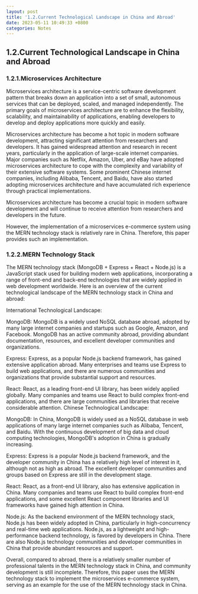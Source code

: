 ```yaml
---
layout: post
title: '1.2.Current Technological Landscape in China and Abroad'
date: 2023-05-11 10:49:33 +0800
categories: Notes
---
```


## 1.2.Current Technological Landscape in China and Abroad

### 1.2.1.Microservices Architecture

Microservices architecture is a service-centric software development pattern that breaks down an application into a set of small, autonomous services that can be deployed, scaled, and managed independently. The primary goals of microservices architecture are to enhance the flexibility, scalability, and maintainability of applications, enabling developers to develop and deploy applications more quickly and easily.

Microservices architecture has become a hot topic in modern software development, attracting significant attention from researchers and developers. It has gained widespread attention and research in recent years, particularly in the application of large-scale internet companies. Major companies such as Netflix, Amazon, Uber, and eBay have adopted microservices architecture to cope with the complexity and variability of their extensive software systems. Some prominent Chinese internet companies, including Alibaba, Tencent, and Baidu, have also started adopting microservices architecture and have accumulated rich experience through practical implementations.

Microservices architecture has become a crucial topic in modern software development and will continue to receive attention from researchers and developers in the future.

However, the implementation of a microservices e-commerce system using the MERN technology stack is relatively rare in China. Therefore, this paper provides such an implementation.

### 1.2.2.MERN Technology Stack

The MERN technology stack (MongoDB + Express + React + Node.js) is a JavaScript stack used for building modern web applications, incorporating a range of front-end and back-end technologies that are widely applied in web development worldwide. Here is an overview of the current technological landscape of the MERN technology stack in China and abroad:

International Technological Landscape:

MongoDB: MongoDB is a widely used NoSQL database abroad, adopted by many large internet companies and startups such as Google, Amazon, and Facebook. MongoDB has an active community abroad, providing abundant documentation, resources, and excellent developer communities and organizations.

Express: Express, as a popular Node.js backend framework, has gained extensive application abroad. Many enterprises and teams use Express to build web applications, and there are numerous communities and organizations that provide substantial support and resources.

React: React, as a leading front-end UI library, has been widely applied globally. Many companies and teams use React to build complex front-end applications, and there are large communities and libraries that receive considerable attention.
Chinese Technological Landscape:

MongoDB: In China, MongoDB is widely used as a NoSQL database in web applications of many large internet companies such as Alibaba, Tencent, and Baidu. With the continuous development of big data and cloud computing technologies, MongoDB's adoption in China is gradually increasing.

Express: Express is a popular Node.js backend framework, and the developer community in China has a relatively high level of interest in it, although not as high as abroad. The excellent developer communities and groups based on Express are still in the development stage.

React: React, as a front-end UI library, also has extensive application in China. Many companies and teams use React to build complex front-end applications, and some excellent React component libraries and UI frameworks have gained high attention in China.

Node.js: As the backend environment of the MERN technology stack, Node.js has been widely adopted in China, particularly in high-concurrency and real-time web applications. Node.js, as a lightweight and high-performance backend technology, is favored by developers in China. There are also Node.js technology communities and developer communities in China that provide abundant resources and support.

Overall, compared to abroad, there is a relatively smaller number of professional talents in the MERN technology stack in China, and community development is still incomplete. Therefore, this paper uses the MERN technology stack to implement the microservices e-commerce system, serving as an example for the use of the MERN technology stack in China.
